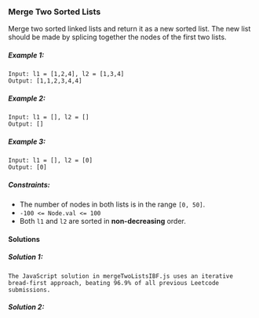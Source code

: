 ### Merge Two Sorted Lists

Merge two sorted linked lists and return it as a new sorted list. The new list should be made by splicing together the nodes of the first two lists.

##### Example 1:
```
Input: l1 = [1,2,4], l2 = [1,3,4]
Output: [1,1,2,3,4,4]
```

##### Example 2:
```
Input: l1 = [], l2 = []
Output: []
```

##### Example 3:
```
Input: l1 = [], l2 = [0]
Output: [0]
``` 

##### Constraints:

- The number of nodes in both lists is in the range `[0, 50]`.
- `-100 <= Node.val <= 100`
- Both `l1` and `l2` are sorted in **non-decreasing** order.

#### Solutions 

##### Solution 1:
``The JavaScript solution in mergeTwoListsIBF.js uses an iterative bread-first approach, beating 96.9% of all previous Leetcode submissions.``

##### Solution 2: